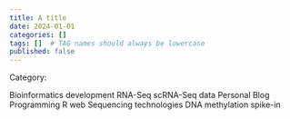 ```yaml
---
title: A title
date: 2024-01-01
categories: []
tags: []  # TAG names should always be lowercase
published: false
---
```


Category:

Bioinformatics
  development
  RNA-Seq
  scRNA-Seq
  data
Personal
 Blog
Programming
 R 
 web 
Sequencing technologies 
 DNA methylation
 spike-in
